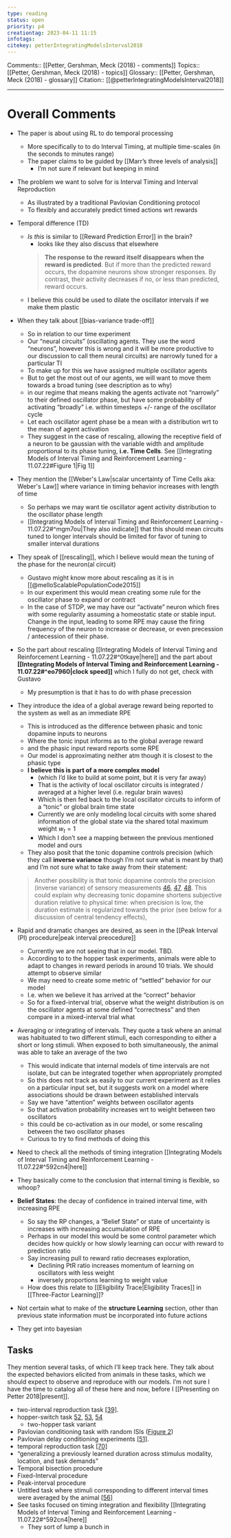 ```yaml
---
type: reading
status: open
priority: p4
creationtag: 2023-04-11 11:15
infotags:
citekey: petterIntegratingModelsInterval2018
---
```


Comments:: [[Petter, Gershman, Meck (2018) - comments]]
Topics:: [[Petter, Gershman, Meck (2018) - topics]]
Glossary:: [[Petter, Gershman, Meck (2018) - glossary]]
Citation:: [[@petterIntegratingModelsInterval2018]]

---
# Overall Comments
- The paper is about using RL to do temporal processing
	- More specifically to to do Interval Timing, at multiple time-scales (in the seconds to minutes range)
	- The paper claims to be guided by [[Marr’s three levels of analysis]]
		- I’m not sure if relevant but keeping in mind
- The problem we want to solve for is Interval Timing and Interval Reproduction
	- As illustrated by a traditional Pavlovian Conditioning protocol
	- To flexibly and accurately predict timed actions wrt rewards
- Temporal difference (TD)
	- *Is this* is similar to [[Reward Prediction Error]] in the brain? 
		- looks like they also discuss that elsewhere
		> **The response to the reward itself disappears when the reward is predicted**. But if more than the predicted reward occurs, the dopamine neurons show stronger responses. By contrast, their activity decreases if no, or less than predicted, reward occurs.
	- I believe this could be used to dilate the oscillator intervals if we make them plastic
- When they talk about [[bias-variance trade-off]]
	- So in relation to our time experiment
	- Our “neural circuits”  (oscillating agents. They use the word “neurons”, however this is wrong and it will be more productive to our discussion to call them neural circuits) are narrowly tuned for a particular TI
	- To make up for this we have assigned multiple oscillator agents
	- But to get the most out of our agents, we will want to move them towards a broad tuning (see description as to why)
	- in our regime that means making the agents activate not “narrowly” to their defined oscillator phase, but have some probability of activating “broadly” i.e. within timesteps +/- range of the oscillator cycle
	- Let each oscillator agent phase be a mean with a distribution wrt to the mean of agent activation
	- They suggest in the case of rescaling, allowing the receptive field of a neuron to be gaussian with the variable width and amplitude proportional to its phase tuning, **i.e. Time Cells**. See [[Integrating Models of Interval Timing and Reinforcement Learning - 11.07.22#Figure 1|Fig 1]] 

- They mention the [[Weber's Law|scalar uncertainty of Time Cells aka: Weber's Law]] where variance in timing behavior increases with length of time
	- So perhaps we may want tie oscillator agent activity distribution to the oscillator phase length
	- [[Integrating Models of Interval Timing and Reinforcement Learning - 11.07.22#^mgm7ou|They also indicate]] that this should mean circuits tuned to longer intervals should be limited for favor of tuning to smaller interval durations
- They speak of [[rescaling]], which I believe would mean the tuning of the phase for the neuron(al circuit)
	- Gustavo might know more about rescaling as it is in [[@melloScalablePopulationCode2015]]
	- In our experiment this would mean creating some rule for the oscillator phase to expand or contract 
	- In the case of STDP, we may have our “activate” neuron which fires with some regularity assuming a homeostatic state or stable input. Change in the input, leading to some RPE  may cause the firing frequency of the neuron to increase or decrease, or even precession / antecession of their phase.
- So the part about rescaling [[Integrating Models of Interval Timing and Reinforcement Learning - 11.07.22#^0tkaye|here]] and the part about **[[Integrating Models of Interval Timing and Reinforcement Learning - 11.07.22#^eo7960|clock speed]]** which I fully do not get, check with Gustavo
	- My presumption is that it has to do with phase precession
- They introduce the idea of a global average reward being reported to the system as well as an immediate RPE
	- This is introduced as the difference between phasic and tonic dopamine inputs to neurons
	- Where the tonic input informs as to the global average reward
	- and the phasic input reward reports some RPE
	- Our model is approximating neither atm though it is closest to the phasic type
	- **I believe this is part of a more complex model** 
		- (which I’d like to build at some point, but it is very far away)
		- That is the activity of local oscillator circuits is integrated / averaged at a higher level (i.e. regular brain waves)
		- Which is then fed back to the local oscillator circuits to inform of a “tonic” or global brain time state
		- Currently we are only modeling local circuits with some shared information of the global state via the shared total maximum weight $w_{t}= 1$
		- Which I don’t see a mapping between the previous mentioned model and ours
	- They also posit that the tonic dopamine controls precision (which they call **inverse variance** though I’m not sure what is meant by that) and I’m not sure what to take away from their statement:
	>  Another possibility is that tonic dopamine controls the precision (inverse variance) of sensory measurements [46](https://www.sciencedirect.com/science/article/pii/S1364661318301931?via%3Dihub#bib0230), [47](https://www.sciencedirect.com/science/article/pii/S1364661318301931?via%3Dihub#bib0235), [48](https://www.sciencedirect.com/science/article/pii/S1364661318301931?via%3Dihub#bib0240). This could explain why decreasing tonic dopamine shortens subjective duration relative to physical time: when precision is low, the duration estimate is regularized towards the prior (see below for a discussion of central tendency effects),

 - Rapid and dramatic changes are desired, as seen in the [[Peak Interval (PI) procedure|peak interval preocedure]]
	- Currently we are not seeing that in our model. TBD.
	- According to to the hopper task experiments, animals were able to adapt to changes in reward periods in around 10 trials. We should attempt to observe similar 
	- We may need to create some metric of “settled” behavior for our model
	- I.e. when we believe it has arrived at the “correct” behavior
	- So for a fixed-interval trial, observe what the weight distribution is on the oscillator agents at some defined “correctness” and then compare in a mixed-interval trial what
- Averaging or integrating of intervals. They quote a task where an animal was habituated to two different stimuli, each corresponding to either a short or long stimuli. When exposed to both simultaneously, the animal was able to take an average of the two
	- This would indicate that internal models of time intervals are not isolate, but can be integrated together when appropriately prompted
	- So this does not track as easily to our current experiment as it relies on a particular input set, but it suggests work on a model where associations should be drawn between established intervals
	- Say we have “attention” weights between oscillator agents
	- So that activation probability increases wrt to weight between two oscillators
	- this could be co-activation as in our model, or some rescaling between the two oscillator phases
	- Curious to try to find methods of doing this
- Need to check all the methods of timing integration [[Integrating Models of Interval Timing and Reinforcement Learning - 11.07.22#^592cn4|here]]
- They basically come to the conclusion that internal timing is flexible, so whoop?
- **Belief States**: the decay of confidence in trained interval time, with increasing RPE
	- So say the RP changes, a “Belief State” or state of uncertainty is increases with increasing accumulation of RPE
	- Perhaps in our model this would be some control parameter which decides how quickly or how slowly learning can occur with reward to prediction ratio
	- Say increasing pull to reward ratio decreases exploration, 
		- Declining PtR ratio increases momentum of learning on oscillators with less weight
		- inversely proportions learning to weight value
	- How does this relate to [[Eligibility Trace|Eligibility Traces]] in [[Three-Factor Learning]]?
- Not certain what to make of the **structure Learning** section, other than previous state information must be incorporated into future actions
- They get into bayesian 

## Tasks
They mention several tasks, of which I’ll keep track here.
They talk about the expected behaviors elicited from animals in these tasks, which we should expect to observe and reproduce with our models.
I’m not sure I have the time to catalog all of these here and now, before I [[Presenting on Petter 2018|present]].

- two-interval reproduction task [\[39\]](https://www.sciencedirect.com/science/article/pii/S1364661318301931?via%3Dihub#bib0195).
- hopper-switch task [52](https://www.sciencedirect.com/science/article/pii/S1364661318301931?via%3Dihub#bib0260), [53](https://www.sciencedirect.com/science/article/pii/S1364661318301931?via%3Dihub#bib0265), [54](https://www.sciencedirect.com/science/article/pii/S1364661318301931?via%3Dihub#bib0270) 
	- two-hopper task variant
- Pavlovian conditioning task with random ISIs ([Figure 2](https://www.sciencedirect.com/science/article/pii/S1364661318301931?via%3Dihub#fig0010))
- Pavlovian delay conditioning experiments [\[51\]](https://www.sciencedirect.com/science/article/pii/S1364661318301931?via%3Dihub#bib0255).
- temporal reproduction task  [\[70\]](https://www.sciencedirect.com/science/article/pii/S1364661318301931?via%3Dihub#bib0350) 
- “generalizing a previously learned duration across stimulus modality, location, and task demands”
- Temporal bisection procedure
- Fixed-Interval procedure
- Peak-interval procedure
- Untitled task where stimuli corresponding to different interval times were averaged by the animal  [\[56\]](https://www.sciencedirect.com/science/article/pii/S1364661318301931?via%3Dihub#bib0280)
- See tasks focused on timing integration and flexibility [[Integrating Models of Interval Timing and Reinforcement Learning - 11.07.22#^592cn4|here]] 
	- They sort of lump a bunch in